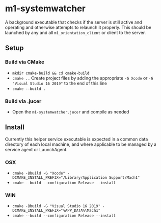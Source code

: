 # m1-systemwatcher
A background executable that checks if the server is still active and operating and otherwise attempts to relaunch it properly. This should be launched by any and all `m1_orientation_client` or client to the server.

## Setup

### Build via CMake
- `mkdir cmake-build && cd cmake-build`
- `cmake ..` Create project files by adding the appropriate `-G Xcode` or `-G "Visual Studio 16 2019"` to the end of this line
- `cmake --build .`

### Build via .jucer
- Open the `m1-systemwatcher.jucer` and compile as needed

## Install
Currently this helper service executable is expected in a common data directory of each local machine, and where applicable to be managed by a service agent or LaunchAgent.

### OSX
- `cmake -Bbuild -G "Xcode" -DCMAKE_INSTALL_PREFIX="/Library/Application Support/Mach1"`
- `cmake --build --configuration Release --install`

### WIN
- `cmake -Bbuild -G "Visual Studio 16 2019" -DCMAKE_INSTALL_PREFIX="%APP_DATA%\Mach1"`
- `cmake --build --configuration Release --install`